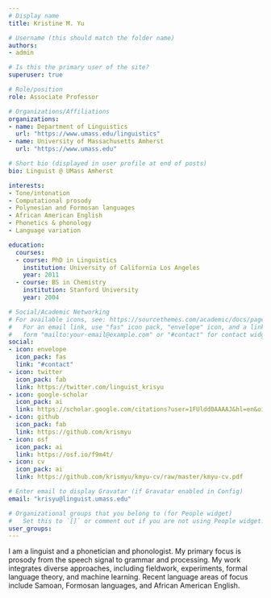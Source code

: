 ```yaml
---
# Display name
title: Kristine M. Yu

# Username (this should match the folder name)
authors:
- admin

# Is this the primary user of the site?
superuser: true

# Role/position
role: Associate Professor

# Organizations/Affiliations
organizations:
- name: Department of Linguistics
  url: "https://www.umass.edu/linguistics"
- name: University of Massachusetts Amherst
  url: "https://www.umass.edu"

# Short bio (displayed in user profile at end of posts)
bio: Linguist @ UMass Amherst

interests:
- Tone/intonation
- Computational prosody
- Polynesian and Formosan languages
- African American English
- Phonetics & phonology
- Language variation

education:
  courses:
  - course: PhD in Linguistics
    institution: University of California Los Angeles
    year: 2011
  - course: BS in Chemistry
    institution: Stanford University
    year: 2004

# Social/Academic Networking
# For available icons, see: https://sourcethemes.com/academic/docs/page-builder/#icons
#   For an email link, use "fas" icon pack, "envelope" icon, and a link in the
#   form "mailto:your-email@example.com" or "#contact" for contact widget.
social:
- icon: envelope
  icon_pack: fas
  link: "#contact"
- icon: twitter
  icon_pack: fab
  link: https://twitter.com/linguist_krisyu
- icon: google-scholar
  icon_pack: ai
  link: https://scholar.google.com/citations?user=1FUldd0AAAAJ&hl=en&oi=ao
- icon: github
  icon_pack: fab
  link: https://github.com/krismyu
- icon: osf
  icon_pack: ai
  link: https://osf.io/f9m4t/
- icon: cv
  icon_pack: ai
  link: https://github.com/krismyu/kmyu-cv/raw/master/kmyu-cv.pdf

# Enter email to display Gravatar (if Gravatar enabled in Config)
email: "krisyu@linguist.umass.edu"

# Organizational groups that you belong to (for People widget)
#   Set this to `[]` or comment out if you are not using People widget.
user_groups:
---
```


I am a linguist and a phonetician and phonologist. My primary focus is prosody from the speech signal to grammar and processing. My work integrates diverse approaches, including fieldwork, experiments, formal language theory, and machine learning. Recent language areas of focus include Samoan, Formosan languages, and African American English.



